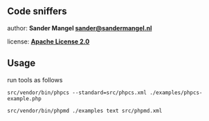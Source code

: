## Code sniffers

author: **Sander Mangel <sander@sandermangel.nl>**

license: [**Apache License 2.0**](https://github.com/sandermangel/basic-dev-training/blob/master/LICENSE)

## Usage

run tools as follows 

`src/vendor/bin/phpcs --standard=src/phpcs.xml ./examples/phpcs-example.php`

`src/vendor/bin/phpmd ./examples text src/phpmd.xml`